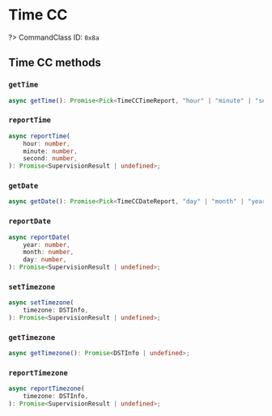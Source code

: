 # Time CC

?> CommandClass ID: `0x8a`

## Time CC methods

### `getTime`

```ts
async getTime(): Promise<Pick<TimeCCTimeReport, "hour" | "minute" | "second"> | undefined>;
```

### `reportTime`

```ts
async reportTime(
	hour: number,
	minute: number,
	second: number,
): Promise<SupervisionResult | undefined>;
```

### `getDate`

```ts
async getDate(): Promise<Pick<TimeCCDateReport, "day" | "month" | "year"> | undefined>;
```

### `reportDate`

```ts
async reportDate(
	year: number,
	month: number,
	day: number,
): Promise<SupervisionResult | undefined>;
```

### `setTimezone`

```ts
async setTimezone(
	timezone: DSTInfo,
): Promise<SupervisionResult | undefined>;
```

### `getTimezone`

```ts
async getTimezone(): Promise<DSTInfo | undefined>;
```

### `reportTimezone`

```ts
async reportTimezone(
	timezone: DSTInfo,
): Promise<SupervisionResult | undefined>;
```
